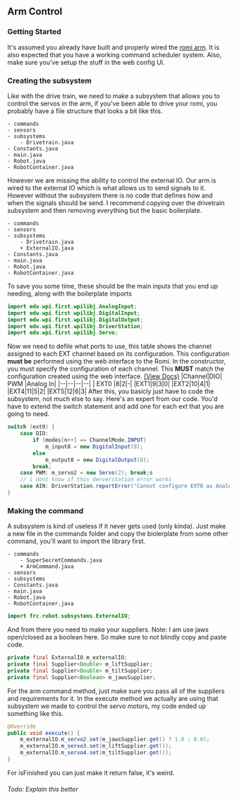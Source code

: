 ## Arm Control 
### Getting Started
It's assumed you already have built and properly wired the [romi arm](https://www.pololu.com/docs/0J76/1). It is also expected that you have a working command scheduler system. Also, make sure you've setup the stuff in the web config UI.

### Creating the subsystem 
Like with the drive train, we need to make a subsystem that allows you to control the servos in the arm, if you've been able to drive your romi, you probably have a file structure that looks a bit like this.
```
- commands
- sensors
- subsystems
	- Drivetrain.java
- Constants.java
- main.java
- Robot.java
- RobotContainer.java
```
However we are missing the ability to control the external IO. Our arm is wired to the external IO which is what allows us to send signals to it. However without the subsystem there is no code that defines how and when the signals should be send. I recommend copying over the drivetrain subsystem and then removing everything but the basic boilerplate. 
```
- commands
- sensors
- subsystems
	- Drivetrain.java
	+ ExternalIO.java
- Constants.java
- main.java
- Robot.java
- RobotContainer.java
```
To save you some time, these should be the main inputs that you end up needing, along with the boilerplate imports 
```java
import edu.wpi.first.wpilibj.AnalogInput;
import edu.wpi.first.wpilibj.DigitalInput;
import edu.wpi.first.wpilibj.DigitalOutput;
import edu.wpi.first.wpilibj.DriverStation;
import edu.wpi.first.wpilibj.Servo;
```
Now we need to defile what ports to use, this table shows the channel assigned to each EXT channel based on its configuration. This configuration **must be** performed using the web interface to the Romi. In the constructor, you must specify the configuration of each channel. This **MUST** match the configuration created using the web interface. [(View Docs)](https://docs.wpilib.org/en/stable/docs/romi-robot/web-ui.html)
|Channel|DIO| PWM |Analog In|
|--|--|--|--|
| EXT0 |8|2|-|
|EXT1|9|3|0|
|EXT2|10|4|1|
|EXT4|11|5|2|
|EXT5|12|6|3|
After this, you basicly just have to code the subsystem, not much else to say. Here's an expert from our code. You'd have to extend the switch statement and add one for each ext that you are going to need.
```java
switch (ext0) {
	case DIO:
		if (modes[n++] == ChannelMode.INPUT)
			m_input8 = new DigitalInput(8);
		else
			m_output8 = new DigitalOutput(8);
		break;
	case PWM: m_servo2 = new Servo(2); break;s
	// i dont know if this derverstation error works 
	case AIN: DriverStation.reportError("Cannot configure EXT0 as Analog Input", true); break;
}
```
### Making the command
A subsystem is kind of useless if it never gets used (only kinda). Just make a new file in the commands folder and copy the biolerplate from some other command, you'll want to import the library first.
```
- commands
	- SuperSecretCommands.java
	+ ArmCommand.java
- sensors
- subsystems
- Constants.java
- main.java
- Robot.java
- RobotContainer.java
```
```java
import frc.robot.subsystems.ExternalIO;
```
And from there you need to make your suppliers. Note: I am use jaws open/closed as a boolean here. So make sure to not blindly copy and paste code.
```java
private final ExternalIO m_externalIO;
private final Supplier<Double> m_liftSupplier;
private final Supplier<Double> m_tiltSupplier;
private final Supplier<Boolean> m_jawsSupplier;
```
For the arm command method, just make sure you pass all of the suppliers and requirements for it. In the execute method we actually are using that subsystem we made to control the servo motors, my code ended up something like this.
```java
@Override
public void execute() {
	m_externalIO.m_servo2.set(m_jawsSupplier.get() ? 1.0 : 0.0);
	m_externalIO.m_servo3.set(m_liftSupplier.get());
	m_externalIO.m_servo4.set(m_tiltSupplier.get());
}
```
For isFinished you can just make it return false, it's weird. 
###### *Todo: Explain this better*

